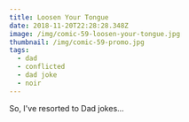 ```yaml
---
title: Loosen Your Tongue
date: 2018-11-20T22:28:28.348Z
image: /img/comic-59-loosen-your-tongue.jpg
thumbnail: /img/comic-59-promo.jpg
tags:
  - dad
  - conflicted
  - dad joke
  - noir
---
```

So, I've resorted to Dad jokes...
